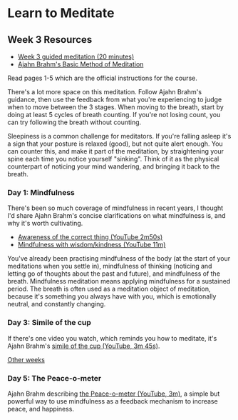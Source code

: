 # Learn to Meditate

## Week 3 Resources

* [Week 3 guided meditation  (20 minutes)](https://goo.gl/Pg2vke)
* [Ajahn Brahm's Basic Method of Meditation](ajahn-brahm_the-basic-method-of-meditation.pdf)

Read pages 1-5 which are the official instructions for the course.

There's a lot more space on this meditation.  Follow Ajahn Brahm's guidance, then use the feedback from what you're experiencing to judge when to move between the 3 stages.  When moving to the breath, start by doing at least 5 cycles of breath counting.  If you're not losing count, you can try following the breath without counting.

Sleepiness is a common challenge for meditators.  If you're falling asleep it's a sign that your posture is relaxed (good), but not quite alert enough.  You can counter this, and make it part of the meditation, by straightening your spine each time you notice yourself "sinking".  Think of it as the physical counterpart of noticing your mind wandering, and bringing it back to the breath.

### Day 1: Mindfulness

There's been so much coverage of mindfulness in recent years, I thought I'd share Ajahn Brahm's concise clarifications on what mindfulness is, and why it's worth cultivating.

* [Awareness of the correct thing (YouTube 2m50s)](https://www.youtube.com/embed/XLZYPojKYw4?start=1&end=170)
* [Mindfulness with wisdom/kindness (YouTube 11m)](https://www.youtube.com/embed/XLZYPojKYw4?start=810&end=1515)

You've already been practising mindfulness of the body (at the start of your meditations when you settle in), mindfulness of thinking (noticing and letting go of thoughts about the past and future), and mindfulness of the breath.  Mindfulness meditation means applying mindfulness for a sustained period.  The breath is often used as a meditation object of meditation, because it's something you always have with you, which is emotionally neutral, and constantly changing.

### Day 3: Simile of the cup

If there's one video you watch, which reminds you how to meditate, it's Ajahn Brahm's [simile of the cup (YouTube, 3m 45s)]( https://www.youtube.com/watch?v=T6wIWJ6cDl0).

[Other weeks](index.md)

### Day 5: The Peace-o-meter

Ajahn Brahm describing [the Peace-o-meter (YouTube, 3m)](https://www.youtube.com/embed/DWwQiFPqTtw?start=312&end=503), a simple but powerful way to use mindfulness as a feedback mechanism to increase peace, and happiness.

